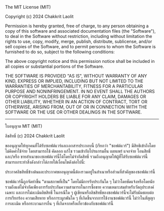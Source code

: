 The MIT License (MIT)

Copyright (c) 2024 Chakkrit Laolit

Permission is hereby granted, free of charge, to any person obtaining a copy of this software and associated documentation files (the "Software"), to deal in the Software without restriction, including without limitation the rights to use, copy, modify, merge, publish, distribute, sublicense, and/or sell copies of the Software, and to permit persons to whom the Software is furnished to do so, subject to the following conditions:

The above copyright notice and this permission notice shall be included in all copies or substantial portions of the Software.

THE SOFTWARE IS PROVIDED "AS IS", WITHOUT WARRANTY OF ANY KIND, EXPRESS OR IMPLIED, INCLUDING BUT NOT LIMITED TO THE WARRANTIES OF MERCHANTABILITY, FITNESS FOR A PARTICULAR PURPOSE AND NONINFRINGEMENT. IN NO EVENT SHALL THE AUTHORS OR COPYRIGHT HOLDERS BE LIABLE FOR ANY CLAIM, DAMAGES OR OTHER LIABILITY, WHETHER IN AN ACTION OF CONTRACT, TORT OR OTHERWISE, ARISING FROM, OUT OF OR IN CONNECTION WITH THE SOFTWARE OR THE USE OR OTHER DEALINGS IN THE SOFTWARE.

---

ใบอนุญาต MIT (MIT)

ลิขสิทธิ์ (c) 2024 Chakkrit Laolit

ขออนุญาตให้ทุกคนที่ได้รับซอฟต์แวร์และเอกสารประกอบนี้ (เรียกว่า "ซอฟต์แวร์") มีสิทธิเข้าถึงโดยไม่คิดค่าใช้จ่าย โดยสามารถใช้ คัดลอก แก้ไข รวมเข้ากับโปรแกรมอื่น เผยแพร่ แจกจ่าย โอนสิทธิ์ และ/หรือ ขายสำเนาของซอฟต์แวร์นี้ได้โดยไม่จำกัดสิทธิ์ รวมถึงอนุญาตให้ผู้ที่ได้รับซอฟต์แวร์นี้สามารถกระทำสิ่งดังกล่าวได้ภายใต้เงื่อนไขดังต่อไปนี้:

ประกาศลิขสิทธิ์ข้างต้นและประกาศขออนุญาตนี้ต้องรวมอยู่ในสำเนาหรือส่วนที่สำคัญของซอฟต์แวร์นี้

ซอฟต์แวร์นี้ถูกจัดทำขึ้น "ตามสภาพที่เป็น" โดยไม่มีการรับประกันใด ๆ ไม่ว่าโดยชัดแจ้งหรือโดยนัย รวมถึงแต่ไม่จำกัดเพียงการรับประกันความสามารถในการซื้อขาย ความเหมาะสมสำหรับวัตถุประสงค์เฉพาะ และการไม่ละเมิดลิขสิทธิ์ ในกรณีใด ๆ ผู้เขียนหรือลิขสิทธิ์ของซอฟต์แวร์นี้จะไม่รับผิดชอบต่อการเรียกร้อง ความเสียหาย หรือภาระผูกพันใด ๆ ที่เกิดขึ้นจากการใช้งานซอฟต์แวร์นี้ ไม่ว่าในสัญญา การละเมิด หรือกระบวนการอื่น ๆ ที่เกิดจากหรือเกี่ยวข้องกับซอฟต์แวร์นี้